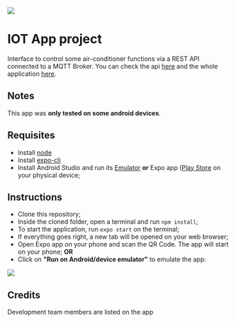 ![](https://i.imgur.com/jouKPkd.png)

# IOT App project
Interface to control some air-conditioner functions via a REST API connected to a MQTT Broker. You can check the api [here](https://github.com/andrebpradof/IoT) and the whole application [here](https://github.com/andrebpradof/SSC0952-IoT-Time-2).

## Notes
This app was **only tested on some android devices**.

## Requisites
- Install [node](https://nodejs.org/en/)
- Install [expo-cli](https://docs.expo.io/workflow/expo-cli/)
- Install Android Studio and run its [Emulator](https://developer.android.com/studio/run/emulator) **or** Expo app ([Play Store](https://play.google.com/store/apps/details?id=host.exp.exponent&hl=en&gl=US) on your physical device; 

## Instructions
- Clone this repository;
- Inside the cloned folder, open a terminal and run `npm install`;
- To start the application, run `expo start` on the terminal;
- If everything goes right, a new tab will be opened on your web browser;
- Open Expo app on your phone and scan the QR Code. The app will start on your phone; **OR**
- Click on **"Run on Android/device emulator"** to emulate the app:

![](https://i.imgur.com/xeAGnAb.png)

## Credits
Development team members are listed on the app
